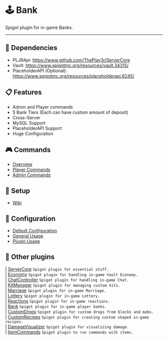 # 🕹 Bank
Spigot plugin for in-game Banks.

----

## 🔧 Dependencies
- PLJRApi: https://www.github.com/ThePlay3r/ServerCore
- Vault: https://www.spigotmc.org/resources/vault.34315/
- PlaceholderAPI (Optional): https://www.spigotmc.org/resources/placeholderapi.6245/

## 📋 Features
- Admin and Player commands
- 5 Bank Tiers (Each can have custom amount of deposit)
- Cross-Server
- MySQL Support
- PlaceholderAPI Support
- Huge Configuration

## 🎮 Commands
- [Overview](https://github.com/ThePlay3r/Bank/wiki/Commands-And-Permissions#overview)
- [Player Commands](https://github.com/ThePlay3r/Bank/wiki/Commands-And-Permissions#player-commands)
- [Admin Commands](https://github.com/ThePlay3r/Bank/wiki/Commands-And-Permissions#admin-commands)

## 🔎 Setup
- [Wiki](https://github.com/ThePlay3r/Bank/wiki)

## 📁 Configuration
- [Default Configuration](https://github.com/ThePlay3r/Bank/blob/master/src/main/resources/config.yml)
- [General Usage](https://github.com/ThePlay3r/PLJRApi/wiki#configuration)
- [Plugin Usage](https://github.com/ThePlay3r/Bank/wiki/Configuration-Usage)

## 📌 Other plugins
| [ServerCore](https://github.com/ThePlay3r/ServerCore) `Spigot plugin for essential stuff.` <br>
| [Economy](https://github.com/ThePlay3r/Economy) `Spigot plugin for handling in-game Vault Economy.` <br>
| [ChatController](https://github.com/ThePlay3r/ChatController) `Spigot plugin for handling in-game Chat.` <br>
| [KitManager](https://github.com/ThePlay3r/KitManager) `Spigot plugin for managing custom kits.` <br>
| [Marriage](https://github.com/ThePlay3r/Marriage) `Spigot plugin for in-game Marriage.` <br>
| [Lottery](https://github.com/ThePlay3r/Lottery) `Spigot plugin for in-game Lottery.` <br>
| [Reactions](https://github.com/ThePlay3r/Reactions) `Spigot plugin for in-game reactions.` <br>
| [Bank](https://github.com/ThePlay3r/Bank) `Spigot plugin for in-game player banks.` <br>
| [CustomDrops](https://github.com/ThePlay3r/CustomDrops) `Spigot plugin for custom drops from blocks and mobs.` <br>
| [CustomRecipes](https://github.com/ThePlay3r/CustomRecipes) `Spigot plugin for creating custom shaped in-game recipes.` <br>
| [DamageVisualizer](https://github.com/ThePlay3r/DamageVisualizer) `Spigot plugin for visualizing damage.` <br>
| [ItemCommands](https://github.com/ThePlay3r/ItemCommands) `Spigot plugin to run commands with items.` <br>
